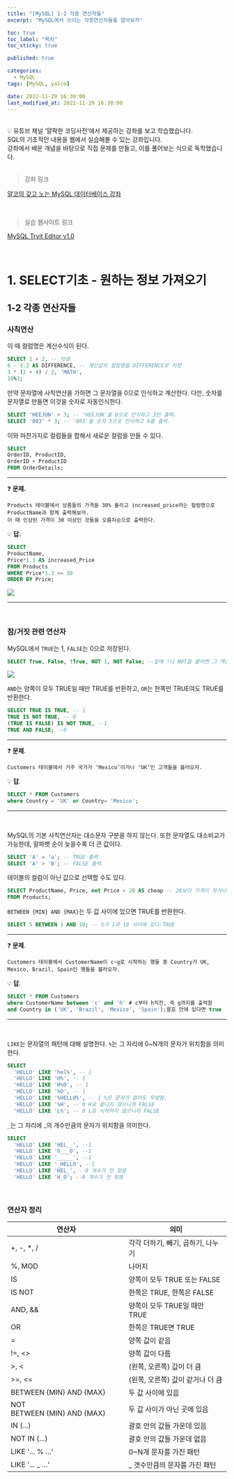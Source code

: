 ```yaml
---
title: "[MySQL] 1-2 각종 연산자들"
excerpt: "MySQL에서 쓰이는 각종연산자들을 알아보자"

toc: true
toc_label: "목차"
toc_sticky: true

published: true

categories:
  - MySQL
tags: [MySQL, yalco]

date: 2022-11-29 16:30:00
last_modified_at: 2022-11-29 16:30:00
---
```


<br>

<div class="notice--primary" markdown="1">
💡 유튜브 채널 ‘얄팍한 코딩사전’에서 제공하는 강좌를 보고 학습했습니다. <br>
SQL의 기초적인 내용을 웹에서 실습해볼 수 있는 강좌입니다. <br>
강좌에서 배운 개념을 바탕으로 직접 문제를 만들고, 이를 풀어보는 식으로 독학했습니다.
</div>

<br>

> 강좌 링크

[얄코의 갖고 노는 MySQL 데이터베이스 강좌](https://www.yalco.kr/lectures/sql/)


<br>


> 실습 웹사이트 링크

[MySQL Tryit Editor v1.0](https://www.w3schools.com/mysql/trymysql.asp?filename=trysql_select_all) 

<br>

# 1. SELECT기초 - 원하는 정보 가져오기

## 1-2 각종 연산자들

### **사칙연산**

이 때 컬럼명은 계산수식이 된다.

```sql
SELECT 1 + 2, -- 덧셈
6 - 3.2 AS DIFFERENCE, -- 계산값의 컬럼명을 DIFFERENCE로 지정
3 * (2 + 4) / 2, 'MATH', 
10%3;
```

만약 문자열에 사칙연산을 가하면 그 문자열을 0으로 인식하고 계산한다. 다만, 숫자를 문자열로 만들면 이것을 숫자로 자동인식한다.

```sql
SELECT 'HEEJUN' + 3; -- 'HEEJUN'을 0으로 인식하고 3만 출력.
SELECT '003' * 3; -- '003'을 숫자 3으로 인식하고 9를 출력.
```

이와 마찬가지로 컬럼들을 합해서 새로운 컬럼을 만들 수 있다.

```sql
SELECT 
OrderID, ProductID,
OrderID + ProductID
FROM OrderDetails;
```

---


❓ **문제.**
```
Products 테이블에서 상품들의 가격을 30% 올리고 increased_price라는 컬럼명으로 ProductName과 함께 출력해보자. 
이 때 인상된 가격이 30 이상인 것들을 오름차순으로 출력한다.
```


💡 **답.**
```sql
SELECT 
ProductName,
Price*1.3 AS increased_Price
FROM Products
WHERE Price*1.3 >= 30
ORDER BY Price;
```

<img src="https://user-images.githubusercontent.com/115082062/204468138-13d3cbc5-3474-4d5a-a11e-1391f0483741.jpg">

---

<br>

### **참/거짓 관련 연산자**

MySQL에서 `TRUE`는 1, `FALSE`는 0으로 저장된다.

```sql
SELECT True, False, !True, NOT 1, NOT False; --앞에 !나 NOT을 붙이면 그 역을 출력
```

<img src="https://user-images.githubusercontent.com/115082062/204468313-7fdbbc64-057a-48b6-a606-74fe35b7b82e.jpg">

`AND`는 양쪽이 모두 TRUE일 때만 TRUE를 반환하고, `OR`는 한쪽만 TRUE여도 TRUE를 반환한다.

```sql
SELECT TRUE IS TRUE, -- 1
TRUE IS NOT TRUE, -- 0
(TRUE IS FALSE) IS NOT TRUE, --1
TRUE AND FALSE; --0
```

---

❓ **문제**. 
```
Customers 테이블에서 거주 국가가 ‘Mexico’이거나 ‘UK’인 고객들을 불러오자.
```

💡 **답**.

```sql
SELECT * FROM Customers
where Country = 'UK' or Country= 'Mexico';
```

---
<br>

MySQL의 기본 사칙연산자는 대소문자 구분을 하지 않는다. 또한 문자열도 대소비교가 가능한데, 알파벳 순이 늦을수록 더 큰 값이다.

```sql
SELECT 'A' = 'a'; -- TRUE 출력.
SELECT 'A' > 'B'; -- FALSE 출력.
```

테이블의 컬럼이 아닌 값으로 선택할 수도 있다.

```sql
SELECT ProductName, Price, not Price > 20 AS cheap -- 20보다 가격이 작거나 같으면 cheap 열이 true로 출력
FROM Products;
```

`BETWEEN {MIN} AND {MAX}`는 두 값 사이에 있으면 TRUE를 반환한다.

```sql
SELECT 5 BETWEEN 1 AND 10; -- 5가 1과 10 사이에 있다:TRUE
```

---

❓ **문제**. 
```
Customers 테이블에서 CustomerName이 c~g로 시작하는 행들 중 Country가 UK, Mexico, Brazil, Spain인 행들을 불러오자.
```


💡 **답**.
```sql
SELECT * FROM Customers
where CustomerName between 'c' and 'h' # c부터 h직전, 즉 g까지를 출력함
and Country in ('UK', 'Brazil', 'Mexico', 'Spain');괄호 안에 있다면 true
```
---
<br>

`LIKE`는 문자열의 패턴에 대해 설명한다. `%`는 그 자리에 0~N개의 문자가 위치함을 의미한다.

```sql
SELECT
  'HELLO' LIKE 'hel%', -- 1
  'HELLO' LIKE 'H%', -- 1
  'HELLO' LIKE 'H%O', -- 1
  'HELLO' LIKE '%O', -- 1
  'HELLO' LIKE '%HELLO%', -- 1 %은 문자가 없어도 무방함.
  'HELLO' LIKE '%H', -- 0 H로 끝나지 않으니까 FALSE 
  'HELLO' LIKE 'L%'; -- 0 L로 시작하지 않으니까 FALSE
```

`_`는 그 자리에 _의 개수만큼의 문자가 위치함을 의미한다.

```sql
SELECT
  'HELLO' LIKE 'HEL__', --1
  'HELLO' LIKE 'h___O', --1
  'HELLO' LIKE '_____', --1
  'HELLO' LIKE '_HELLO', --1
  'HELLO' LIKE 'HEL_', --0 개수가 안 맞음
  'HELLO' LIKE 'H_O'; --0 개수가 안 맞음
```

<br>

### **연산자 정리**

| 연산자 | 의미 |
| --- | --- |
| +, -, *, / | 각각 더하기, 빼기, 곱하기, 나누기 |
| %, MOD | 나머지 |
| IS | 양쪽이 모두 TRUE 또는 FALSE |
| IS NOT | 한쪽은 TRUE, 한쪽은 FALSE |
| AND, && | 양쪽이 모두 TRUE일 때만 TRUE |
| OR | 한쪽은 TRUE면 TRUE |
| = | 양쪽 값이 같음 |
| !=, <> | 양쪽 값이 다름 |
| >, < | (왼쪽, 오른쪽) 값이 더 큼 |
| >=, <= | (왼쪽, 오른쪽) 값이 같거나 더 큼 |
| BETWEEN {MIN} AND {MAX} | 두 값 사이에 있음 |
| NOT BETWEEN {MIN} AND {MAX} | 두 값 사이가 아닌 곳에 있음 |
| IN (...) | 괄호 안의 값들 가운데 있음 |
| NOT IN (...) | 괄호 안의 값들 가운데 없음 |
| LIKE '... % ...' | 0~N개 문자를 가진 패턴 |
| LIKE '... _ ...' | _ 갯수만큼의 문자를 가진 패턴 |

